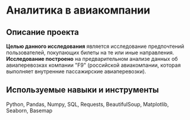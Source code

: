 # Аналитика в авиакомпании
## Описание проекта
**Целью данного исследования** является исследование предпочтений пользователей, покупающих билеты на те или иные направления. **Исследование построено** на предварительном анализе данных об авиаперевозках компании "F9" (российской авиакомпании, которая выполняет внутренние пассажирские авиаперевозки).

## Используемые навыки и инструменты
Python, Pandas, Numpy, SQL, Requests, BeautifulSoup, Matplotlib, Seaborn, Basemap
